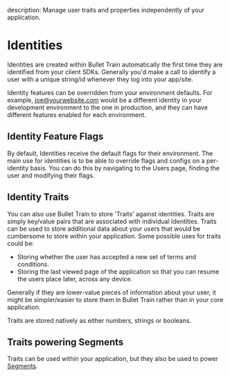 description: Manage user traits and properties independently of your application.

# Identities

Identities are created within Bullet Train automatically the first time they are identified from your client SDKs. Generally you'd make a call to identify a user with a unique string/id whenever they log into your app/site.

Identity features can be overridden from your environment defaults. For example, joe@yourwebsite.com would be a different identity in your development environment to the one in production, and they can have different features enabled for each environment.

## Identity Feature Flags

By default, Identities receive the default flags for their environment. The main use for identities is to be able to override flags and configs on a per-identity basis. You can do this by navigating to the Users page, finding the user and modifying their flags.

## Identity Traits

You can also use Bullet Train to store 'Traits' against identities. Traits are simply key/value pairs that are associated with individual Identities. Traits can be used to store additional data about your users that would be cumbersome to store within your application. Some possible uses for traits could be:

- Storing whether the user has accepted a new set of terms and conditions.
- Storing the last viewed page of the application so that you can resume the users place later, across any device.

Generally if they are lower-value pieces of information about your user, it might be simpler/easier to store them in Bullet Train rather than in your core application.

Traits are stored natively as either numbers, strings or booleans.

## Traits powering Segments

Traits can be used within your application, but they also be used to power [Segments](/managing-segments).
